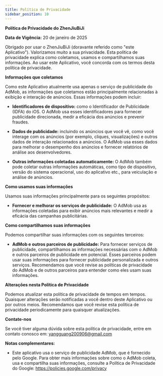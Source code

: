 ```yaml
---
title: Política de Privacidade
sidebar_position: 10
---
```


**Política de Privacidade do ZhenJiuBiJi**

**Data de Vigência:** 20 de janeiro de 2025

Obrigado por usar o ZhenJiuBiJi (doravante referido como "este Aplicativo"). Valorizamos muito a sua privacidade. Esta política de privacidade explica como coletamos, usamos e compartilhamos suas informações. Ao usar este Aplicativo, você concorda com os termos desta política de privacidade.

**Informações que coletamos**

Como este Aplicativo atualmente usa apenas o serviço de publicidade do AdMob, as informações que coletamos estão principalmente relacionadas à exibição e interação de anúncios. Essas informações podem incluir:

- **Identificadores de dispositivo:** como o Identificador de Publicidade (IDFA) do iOS. O AdMob usa esses identificadores para fornecer publicidade direcionada, medir a eficácia dos anúncios e prevenir fraudes.
- **Dados de publicidade:** incluindo os anúncios que você vê, como você interage com os anúncios (por exemplo, cliques, visualizações) e outros dados de interação relacionados a anúncios. O AdMob usa esses dados para melhorar o desempenho dos anúncios e fornecer relatórios de análise aos desenvolvedores.

- **Outras informações coletadas automaticamente:** O AdMob também pode coletar outras informações automáticas, como tipo de dispositivo, versão do sistema operacional, uso do aplicativo etc., para veiculação e análise de anúncios.

**Como usamos suas informações**

Usamos suas informações principalmente para os seguintes propósitos:

- **Fornecer e melhorar os serviços de publicidade:** O AdMob usa as informações coletadas para exibir anúncios mais relevantes e medir a eficácia das campanhas publicitárias.

**Como compartilhamos suas informações**

Podemos compartilhar suas informações com os seguintes terceiros:

- **AdMob e outros parceiros de publicidade:** Para fornecer serviços de publicidade, compartilhamos as informações necessárias com o AdMob e outros parceiros de publicidade em potencial. Esses parceiros podem usar suas informações para fornecer publicidade personalizada e outros serviços. Recomendamos que você revise as políticas de privacidade do AdMob e de outros parceiros para entender como eles usam suas informações.

**Alterações nesta Política de Privacidade**

Podemos atualizar esta política de privacidade de tempos em tempos. Quaisquer alterações serão notificadas a você dentro deste Aplicativo ou por outros meios. Recomendamos que você revise esta política de privacidade periodicamente para quaisquer atualizações.

**Contate-nos**

Se você tiver alguma dúvida sobre esta política de privacidade, entre em contato conosco em: yangguang200906@gmail.com

**Notas complementares:**

- Este aplicativo usa o serviço de publicidade AdMob, que é fornecido pelo Google. Para obter mais informações sobre como o AdMob coleta, usa e compartilha suas informações, consulte a Política de Privacidade do Google: https://policies.google.com/privacy
